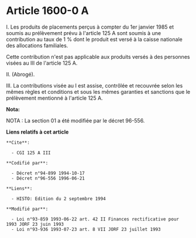 # Article 1600-0 A

I. Les produits de placements perçus à compter du 1er janvier 1985 et soumis au prélèvement prévu à l'article 125 A sont
soumis à une contribution au taux de 1 % dont le produit est versé à la caisse nationale des allocations familiales. 

Cette contribution n'est pas applicable aux produits versés à des personnes visées au III de l'article 125 A.

II. (Abrogé).

III. La contributions visée au I est assise, contrôlée et recouvrée selon les mêmes règles et conditions et sous les mêmes
garanties et sanctions que le prélèvement mentionné à l'article 125 A.

**Nota:**

NOTA : La section 01 a été modifiée par le décret 96-556.

**Liens relatifs à cet article**

	**Cite**:

	  - CGI 125 A III

	**Codifié par**:

	  - Décret n°94-899 1994-10-17
	  - Décret n°96-556 1996-06-21

	**Liens**:

	  - HISTO: Edition du 2 septembre 1994

	**Modifié par**:

	  - Loi n°93-859 1993-06-22 art. 42 II Finances rectificative pour 1993 JORF 23 juin 1993
	  - Loi n°93-936 1993-07-23 art. 8 VII JORF 23 juillet 1993
